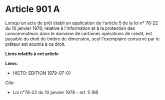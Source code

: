 # Article 901 A

Lorsqu'un acte de prêt établi en application de l'article 5 de la loi n° 78-22 du 10 janvier 1978, relative à l'information
et à la protection des consommateurs dans le domaine de certaines opérations de crédit, est passible du droit de timbre de
dimension, seul l'exemplaire conservé par le prêteur est soumis à ce droit.

**Liens relatifs à cet article**

**Liens**:

  - HISTO: EDITION 1979-07-01

_Cite_:

  - Loi n°78-22 du 10 janvier 1978 - art. 5 (M)
